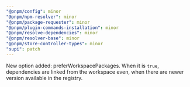 ```yaml
---
"@pnpm/config": minor
"@pnpm/npm-resolver": minor
"@pnpm/package-requester": minor
"@pnpm/plugin-commands-installation": minor
"@pnpm/resolve-dependencies": minor
"@pnpm/resolver-base": minor
"@pnpm/store-controller-types": minor
"supi": patch
---
```


New option added: preferWorkspacePackages. When it is `true`, dependencies are linked from the workspace even, when there are newer version available in the registry.
